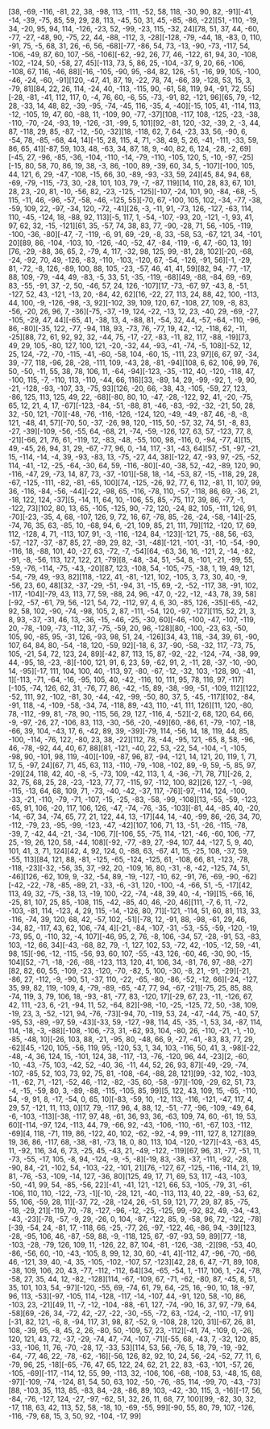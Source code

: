 [38, -69, -116, -81, 22, 38, -98, 113, -111, -52, 58, 118, -30, 90, 82, -91][-41, -14, -39, -75, 85, 59, 29, 28, 113, -45, 50, 31, 45, -85, -86, -22][51, -110, -19, 34, -20, 95, 94, 114, -126, -23, 52, -99, -23, 115, -32, 24][78, 51, 37, 44, -60, -77, -27, -48, 90, -75, 22, 44, -88, -112, 3, -28][-128, -79, -44, 18, -83, 0, 110, -91, 75, -5, 68, 31, 26, -6, 56, -68][-77, -86, 54, 73, -13, -90, -73, -117, 54, -106, -49, 87, 60, 107, -56, -106][-62, -92, 26, 77, 46, -122, 61, 94, 30, -108, -102, -124, 50, -58, 27, 45][-113, 73, 5, 86, 25, -104, -37, 9, 20, 66, -106, -108, 67, 116, -46, 88][-16, -105, -90, 95, -84, 82, 126, -51, -16, 99, 105, -100, -46, -24, -60, -91][120, -47, 41, 87, 19, -22, 78, 74, -66, 39, -128, 53, 15, 3, -79, 81][84, 22, 26, 114, -24, 40, -113, -115, 90, -61, 58, 119, 94, -91, 72, 55][-28, -81, -41, 112, 117, 0, -4, 76, 60, -6, 55, -73, -91, 82, -121, 96][65, 79, -12, 28, -33, 14, 48, 82, -39, -95, -74, -45, 116, -35, 4, -40][-15, 105, 41, -114, 113, -12, -105, 19, 47, 60, -88, 11, -109, 90, -77, -37][108, -117, 108, -125, -23, -38, -110, -70, -24, -93, 19, -126, -31, -99, 5, 101][92, -81, 120, -32, -39, 2, -3, 44, 87, -118, 29, 85, -87, -12, -50, -32][18, -118, 62, 7, 64, -23, 33, 56, -90, 6, -54, 78, -85, -68, 44, 14][-15, 28, 115, 4, 71, -38, 49, 5, 26, -41, -111, -33, 59, 86, 65, 41][-87, 59, 103, 48, -63, 34, 87, 18, 9, -40, 82, 6, 124, -28, -2, 69][-45, 27, -96, -85, -36, -104, -110, -14, -79, -110, -105, 120, 5, -10, -97, -25][-15, 80, 58, 70, 86, 19, 38, -3, 86, -100, 89, -39, 60, 34, 5, -107][-100, 105, 44, 121, 6, 29, -47, -108, -15, 66, 30, -89, -93, -33, 59, 24][45, 84, 94, 68, -69, -79, -115, -73, 30, -28, 101, 103, 79, -7, -87, 119][14, 110, 28, 83, 67, 101, 28, 23, -20, 81, -10, -56, 82, -23, -125, -125][-107, -24, 101, 90, -84, -68, -5, 115, -11, 46, -96, -57, -58, -46, -125, 55][-70, 67, -100, 105, 102, -34, -77, -38, -59, 109, 22, -97, -34, 120, -72, -41][26, -3, -11, 91, -73, 126, -127, -63, 114, 110, -45, -124, 18, -88, 92, 113][-5, 117, 1, -54, -107, -93, 20, -121, -1, 93, 41, 97, 62, 32, -15, -121][61, 35, -57, 74, 38, 83, 77, -90, -28, 71, 56, -105, -119, -100, -36, -80][-47, -7, -119, -6, 91, 69, -29, -8, 33, -58, 53, -67, 121, 34, -101, 20][89, 86, -104, -103, 10, -126, -40, -52, 47, -84, -119, -6, 47, -60, 13, 19][76, -29, -88, 36, 65, 2, -79, 4, 117, -32, 98, 125, 99, -81, 28, 102][-20, -68, -24, -92, 70, 49, -126, -83, -110, -103, -120, 67, -54, -126, -91, 56][-1, -29, 81, -72, -8, 126, -89, 100, 88, 105, -23, -57, 46, 41, 41, 59][82, 94, -77, -17, 88, 109, -79, -44, 49, -83, -5, 33, 51, -35, -119, -68][49, -88, -84, 69, -69, 83, -55, -91, 37, -2, 50, -46, 57, 24, 126, -107][17, -73, -67, 97, -43, 8, -51, -127, 52, 43, -121, -13, 20, -84, 42, 62][16, -22, 27, 113, 24, 88, 42, 100, -113, 44, 100, -9, -126, -98, -3, 92][-102, 39, 109, 120, 67, -108, 27, 109, -8, 83, -56, -20, 26, 96, 7, -36][-75, -37, -19, 124, -22, -13, 12, 23, -40, 29, -69, -27, -105, -29, 47, 44][-65, 41, -38, 13, 4, -88, 81, -54, 32, 44, -57, -64, -110, -96, 86, -80][-35, 122, -77, -94, 118, 93, -73, 76, -77, 19, 42, -12, -118, 62, -11, -25][88, 72, 61, 92, 92, 32, -44, 75, -17, -27, -83, -11, 82, 117, -88, -19][73, 49, 29, 105, -80, 127, 100, 121, -20, -32, 44, -93, -41, -74, -5, 108][-52, 12, 25, 124, -72, -70, -115, -41, -60, -58, 104, -60, 15, -111, 23, 97][6, 67, 97, -34, 39, -77, 118, -96, 28, -28, -111, 109, -43, 28, -81, -94][108, 6, 62, 106, 99, 76, 50, -50, -11, 55, 38, 78, 106, 11, -64, -94][-123, -35, -112, 40, -120, -118, 47, -100, 115, -7, -110, 113, -110, -44, 66, 116][33, -89, 14, 29, -99, -92, 1, -9, 90, -21, -128, -93, -107, 33, -75, 93][126, -20, 66, -38, 43, -105, -59, 27, 123, -86, 125, 113, 125, 49, 22, -68][-80, 80, 10, -47, -28, -122, 92, 41, -20, -75, 65, 12, 21, 4, 17, -67][-123, -84, -51, -88, 81, -46, -83, -92, -32, -21, 50, 28, 32, -50, 121, -70][-48, -76, -116, -126, -124, 120, -49, -49, -87, 46, -8, -8, 121, -48, 41, 57][-70, 50, -37, -26, 98, 120, -115, 50, -57, 32, 74, 51, -8, 83, -27, -39][-109, -56, -55, 64, -68, 21, -74, -59, -126, 127, 63, 57, -123, 77, 8, -21][-66, 21, 76, 61, -119, 12, -83, -48, -55, 100, 98, -116, 0, -94, -77, 4][15, 49, -45, 26, 94, 31, 29, -67, -77, 96, 0, -14, 117, -31, -43, 64][57, -51, -97, -21, 15, -114, -14, -4, 39, -93, -83, 13, -75, -27, 44, 38][-122, 47, -93, 97, -25, -52, 114, -41, -12, -25, -64, -30, 64, 59, -116, -80][-40, -38, 52, -42, -89, 120, 90, -116, -47, 29, -73, 14, 87, 73, -37, -101][-58, 18, -14, -53, 87, -15, -118, 29, 28, -67, -125, -111, -82, -81, -65, 100][74, -125, -26, 92, 77, 6, 112, -81, 11, 107, 99, 36, -116, -84, -56, -44][-22, -98, 65, -116, -78, 110, -57, -118, 86, 69, -36, 21, -18, 122, 124, -37][5, -14, 11, 64, 10, -106, 55, 85, -75, 117, 39, 86, -77, -1, -122, 73][102, 80, 13, 65, -105, -125, 90, -72, 120, -24, 82, 105, -111, 126, 91, -70][-23, -35, 4, 68, -107, 126, 9, 72, 16, 67, -78, 85, -26, -24, -58, -14][-25, -74, 76, 35, 63, -85, 10, -68, 94, 6, -21, 109, 85, 21, 111, 79][112, -120, 17, 69, 112, -128, 4, 71, -113, 107, 91, -3, -116, -124, 84, -123][-121, 75, -88, 56, -63, -57, -127, -37, -87, 85, 27, -89, 29, 82, -31, -48][-121, -101, -31, -10, -54, -90, -116, 18, -88, 101, 40, -27, 63, -72, -7, -54][64, -63, 36, 16, -121, 2, -14, -82, -91, -8, -56, 113, 127, 122, 21, -79][8, -48, -34, 51, -54, 8, -101, -21, -99, 55, -59, -76, -114, -75, -43, -20][87, 123, -108, 54, -105, -75, -38, 1, 19, 49, 121, -54, -79, 49, -93, 82][118, -122, 41, -81, -121, 102, -105, 3, 73, 30, 40, -9, -56, 23, 60, 48][32, -37, -29, -51, -94, 31, -15, 69, -2, -52, -117, 38, -91, 102, -117, -104][-79, 43, 113, 77, 59, -88, 24, 96, -47, 0, -22, -12, -43, 78, 39, 58][-92, -57, -61, 79, 56, -121, 54, 72, -112, 97, 4, 6, 30, -85, 126, -35][-65, -42, 92, 58, 102, -90, -74, -98, 105, 2, 87, -111, -54, 120, -97, -127][115, 52, 21, 3, 8, 93, -37, -31, 46, 13, -36, -15, -46, -25, -30, 60][-46, -100, -47, -107, -119, 20, -78, -109, -73, -112, 37, -75, -59, 20, 96, -128][80, -100, -23, 63, -50, 105, 90, -85, 95, -31, 126, -93, 98, 51, 24, -126][34, 43, 118, -34, 39, 61, -90, 107, 64, 84, 80, -54, -18, 120, -59, 92][-18, 6, 37, -90, -58, -32, 117, -73, 75, 105, -21, 54, 72, 123, 24, 89][-42, 87, 113, 15, 87, -92, -22, -124, -74, -38, 99, 44, -95, 18, -23, -8][-100, 121, 91, 6, 23, 59, -62, 91, 2, -11, 28, -37, -10, -90, 14, -95][-17, 111, 104, 100, 40, -113, 97, -80, -67, -12, -32, 103, -128, 90, -41, 1][-113, -71, -64, -16, -95, 105, 40, -42, -116, 10, 111, 95, 78, 116, 97, -117][-105, -74, 126, 62, 31, -76, 77, 86, -42, -15, 89, -38, -99, -51, -109, 112][122, -52, 111, 92, -102, -81, 30, -44, -42, -99, -50, 80, 37, 5, -45, -117][102, -84, -91, 118, -4, -109, -58, -34, 74, -118, 89, -43, 110, -41, 111, 126][11, 120, -80, 78, -112, -99, 81, -78, 90, -115, 56, 29, 127, -116, 4, -52][-2, 68, 120, 64, 66, -9, -97, -26, 27, -106, 83, 113, -30, -56, -20, -49][60, -86, 61, -79, -107, -18, -66, 39, 104, -43, 17, 6, -42, 89, 39, -39][-79, 114, -56, 14, 18, 119, 44, 85, -100, -114, -76, 122, -80, 23, 38, -22][112, 78, -44, -95, 121, -65, 8, 58, -96, 46, -78, -92, 44, 40, 67, 88][81, -121, -40, 22, 53, -22, 54, -104, -1, -105, -98, 90, -101, 98, 119, -40][-109, -87, 96, 87, -94, -121, 14, 121, 20, 119, 1, 71, 17, 5, -97, 24][67, 71, 45, 63, 113, -110, -79, -108, -102, 89, -9, 59, -5, 85, 97, -29][24, 118, 42, 40, -8, -5, -73, 109, -42, 113, 1, 4, -36, -71, 78, 71][-26, 2, 32, 75, 68, 25, 28, -23, -123, 77, 77, -115, 97, -112, 100, 82][26, 127, -1, -98, -115, -13, 64, 68, 109, 71, -73, -40, -42, -37, 117, -76][-97, -114, 124, -100, -33, -21, -110, -79, -71, -107, -15, -25, -83, -58, -99, -108][13, -55, -59, -123, -65, 91, 106, -20, 117, 106, 126, -47, -74, -76, -35, -103][-81, 44, -85, 40, -20, -14, -67, 34, -74, 65, 77, 21, 122, 44, 13, -17][44, 14, -40, -99, 86, -26, 34, 70, -112, -79, 23, -95, -99, -123, -47, -42][107, 106, 71, 13, -51, -26, -115, -78, -39, 7, -42, 44, -21, -34, -106, 7][-106, 55, -75, 114, -121, -46, -60, 106, -77, 25, -19, 26, 120, 58, -44, 108][-92, -77, -89, 27, -94, 107, 44, -127, 5, 9, 40, 101, 41, 3, 71, 124][42, 4, 92, 124, 0, -88, 63, -67, 41, 15, -25, 108, -37, 59, -55, 113][84, 121, 88, -81, -125, -65, -124, -125, 61, -108, 66, 81, -123, -78, -118, -23][-32, -56, 35, 37, -92, 20, -109, 16, 80, -31, -8, -42, -125, 74, 51, -46][126, -62, 109, 9, -32, -54, 89, -19, -127, -10, 62, -91, 76, -69, -90, -62][-42, -22, -78, -85, -89, 21, -33, -6, -31, 120, -100, -4, -66, 51, -5, -17][42, 113, 49, 32, -75, -38, 13, -19, 100, -22, -74, -48, 39, 40, -4, -19][15, -66, 16, -25, 81, 107, 25, 85, -108, 115, -42, -85, 40, 46, -20, 46][111, -7, 6, 11, -72, -103, -81, 114, -123, 4, 29, 115, -14, -126, 80, 71][-121, -114, 51, 60, 81, 113, 33, -116, -74, 39, 120, 68, 42, -57, 102, -51][-78, 12, -91, 88, -98, -61, 29, 46, -34, 82, -117, 43, 62, 106, -74, 4][-21, -84, -107, -31, -53, -55, -59, -120, -19, -73, 95, 0, -110, 32, -4, 107][-46, 95, 2, 76, -8, 106, -34, 57, -28, -91, 53, -83, 103, -12, 66, 34][-43, -68, 82, 79, -1, 127, 102, 53, -72, 42, -105, -12, 59, -41, 98, 15][-96, -12, -115, -56, 93, 60, 107, -55, -43, 126, -60, 46, -30, 90, -15, 104][52, -71, -18, -26, -88, -123, 113, 120, 41, 106, 34, -81, 76, 97, -88, -27][82, 82, 60, 55, -109, -23, -120, -70, -82, 5, 100, -30, -8, 21, -91, -29][-21, -86, 27, -112, -9, -90, 51, -37, 110, -22, -65, -80, -86, -52, -12, 66][-24, -127, 35, 99, 82, 119, -109, 4, -79, -89, -65, -47, 77, 94, -67, -21][-75, 25, 85, 88, -74, 119, 3, 79, 106, 18, -93, -81, -77, 83, -120, 17][-29, 67, 23, -11, -126, 67, 42, 111, -23, 6, -21, -94, 11, 52, -64, 82][-98, -10, -25, -125, 72, 50, -38, 109, -19, 23, 3, -52, -121, 94, -76, -73][-94, 70, -119, 53, 24, -47, -44, 75, -40, 57, -95, 53, -89, -97, 59, -43][-33, 59, -127, -98, 114, 45, -35, -1, 53, 34, -87, 114, 114, -18, -3, -88][-108, -106, -73, 31, -62, 93, 104, -80, 26, -110, -21, -1, -10, -85, -48, 10][-26, 103, 88, -21, -95, 80, -48, 66, 9, -27, -41, -83, 83, 77, 29, -62][45, -120, 105, -56, 119, 95, -120, 53, 1, 34, 103, -116, 50, 41, 3, -98][-22, -48, -4, 36, 124, 15, -101, 124, 38, -117, -13, -76, -120, 96, 44, -23][2, -60, -10, -43, -75, 103, -42, 52, -40, 36, -11, 44, 52, 26, 93, 87][-49, -29, -74, -107, -85, 52, 103, 73, 92, 75, 81, -108, -64, -88, 28, 121][99, -32, 102, -103, -11, -62, 71, -121, -52, 46, -112, -82, -35, 60, -58, -97][-109, -29, 62, 51, 73, -4, -15, -59, 80, 3, -89, -88, -115, -105, 85, 99][5, 122, 43, 109, 15, -65, -110, 54, -9, 91, 8, -17, -54, 0, 65, 10][-83, -59, 10, -12, 113, -116, -121, -47, 117, 4, 29, 57, -121, 11, 113, 0][17, 79, -117, 96, 4, 88, 12, -51, -77, -96, -109, -49, 64, -6, -103, -113][-38, -117, 97, 48, -61, 36, 93, 36, -63, 109, 74, 60, -61, 19, 53, 60][-114, -97, 124, -113, 44, 79, -66, 92, -43, -106, -110, -61, -67, 103, -112, -69][4, 118, -71, 119, 86, -122, 40, 102, -62, -92, -4, 99, -111, 127, 8, 127][89, 19, 36, 86, -117, 68, -38, -81, -73, 18, 0, 80, 113, 104, -120, -127][-43, -63, 45, 11, -92, 116, 34, 6, 73, -25, 45, -43, 21, -49, -122, -119][67, 96, 31, -77, -51, 11, -73, -55, -17, 105, -8, 94, -124, -9, -5, -8][-19, 83, -38, -37, -111, -92, -28, -90, 84, -21, -102, 54, -103, -22, -101, 21][76, -127, 67, -125, -116, -114, 21, 19, 81, -76, -53, -109, -14, 127, -36, 80][125, 49, 17, 71, 69, 53, 117, -43, -103, -50, -41, 99, 54, -85, -56, 22][-41, -41, 121, -121, 66, 53, -105, -79, 31, -61, -106, 110, 110, -122, -73, -1][-10, -28, 121, -40, -113, 113, 40, 22, -89, -53, 62, 55, 106, -59, 28, 11][-37, 72, -28, -124, 26, -51, 59, 121, 77, 29, 87, 85, -75, -18, -29, 21][-119, 70, -78, -127, -96, -12, -25, -125, 99, -92, 82, 49, -34, -43, -43, -23][-78, -57, -9, 29, -26, 0, 104, -87, -122, 85, 9, -58, 96, 72, -122, -78][-39, -54, 24, -81, 17, -118, 66, -25, -77, 26, -97, -122, 46, -86, 94, -39][123, -28, -95, 106, 46, -87, -59, 88, -9, -118, 125, 67, -97, -93, 59, 89][77, -18, -103, -28, -79, 126, 109, 11, -126, 22, 87, 104, -81, -126, -38, -2][98, -53, 40, -86, -56, 60, -10, -43, -105, 8, 99, 12, 30, 60, -41, 4][-112, 47, -96, -70, -66, 46, -121, 39, 40, -4, 35, -105, -102, -107, 57, -123][42, 28, 6, 47, -71, 89, 108, -38, 109, 106, 20, 43, -77, -112, -112, 64][34, -65, -54, 1, -117, 106, 1, -24, -78, -58, 27, 35, 44, 12, -82, -128][114, -67, -109, 67, -71, -62, -80, 87, -45, 8, 51, 35, 101, 103, 54, -97][-120, -55, 69, -74, 61, 79, 64, -25, 16, -90, 10, 18, -97, 96, 113, -53][-97, -105, 114, -128, -117, -14, -107, 44, -91, 120, 58, -10, 86, -103, 23, -21][49, 11, -7, -12, -104, -88, -61, 127, -74, -90, 16, 37, 97, -79, 64, -58][69, -26, 34, -72, 42, -27, -22, -30, -55, -72, 63, -124, -2, -110, -17, 91][-31, 82, 121, -6, 8, -94, 117, 31, 98, 87, -52, 9, -108, 28, 120, 31][-67, 26, 81, 108, -39, 95, -8, 45, 2, 26, -80, 50, -109, 57, 23, -112][-41, 74, -109, 0, -26, 120, 121, 43, 72, -37, -29, -74, 47, -74, -107, -71][-55, 68, -43, 7, -32, 120, 85, -33, -106, 11, 76, -70, -28, 17, -33, 53][114, 53, 56, -76, 5, 18, 79, -19, -92, -64, -77, 46, 22, -78, -62, -16][-56, 126, 82, 92, 10, 24, 56, -24, -52, 77, 11, 6, -79, 96, 25, -18][-65, -76, 47, 65, 122, 24, 62, 21, 22, 83, -63, -101, -57, 26, -105, -69][-117, -114, 12, 55, 99, -113, 32, -106, 106, -68, -108, 53, -48, 15, 68, -97][-109, -74, -124, 81, 54, 50, 63, 102, -50, -76, -85, 114, -99, 70, -43, -73][88, -103, 35, 113, 85, -83, 84, -28, -86, 89, 103, -42, -30, 115, 3, -16][-17, 56, -84, -76, -127, 124, -27, -97, -62, 51, 32, 26, 11, 68, 77, 100][99, -82, 30, 32, -17, 118, 63, 42, 113, 52, 58, -18, 10, -69, -55, 99][-90, 55, 80, 79, 107, -126, -116, -79, 68, 15, 3, 50, 92, -104, -17, 99]